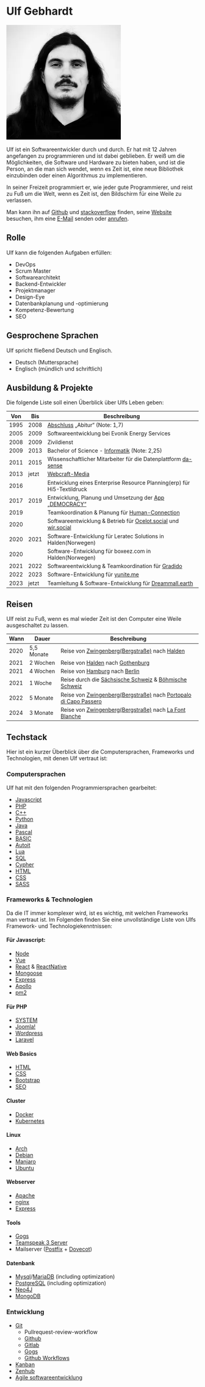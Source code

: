 # Ulf Gebhardt

![Ulf Gebhardt](/images/portrait/ulf-gebhardt.jpg)

Ulf ist ein Softwareentwickler durch und durch. Er hat mit 12 Jahren angefangen zu programmieren und ist dabei geblieben. <!-- textlint-disable max-comma -->Er weiß um die Möglichkeiten, die Software und Hardware zu bieten haben, und ist die Person, an die man sich wendet, wenn es Zeit ist, eine neue Bibliothek einzubinden oder einen Algorithmus zu implementieren. <!-- textlint-enable max-comma -->

In seiner Freizeit programmiert er, wie jeder gute Programmierer, und reist zu Fuß um die Welt, wenn es Zeit ist, den Bildschirm für eine Weile zu verlassen.

Man kann ihn auf [Github](https://github.com/ulfgebhardt) und [stackoverflow](https://stackoverflow.com/users/1326872/ulf-gebhardt) finden, seine [Website](https://www.webcraft-media.de/#!ulf_gebhardt) besuchen, ihm eine [E-Mail](mailto:service@webcraft-media.de) senden oder [anrufen](tel:+4915784841600).

## Rolle

Ulf kann die folgenden Aufgaben erfüllen:

- DevOps
- Scrum Master
- Softwarearchitekt
- Backend-Entwickler
- Projektmanager
- Design-Eye
- Datenbankplanung und -optimierung
- Kompetenz-Bewertung
- SEO

## Gesprochene Sprachen

Ulf spricht fließend Deutsch und Englisch.

- Deutsch (Muttersprache)
- Englisch (mündlich und schriftlich)

## Ausbildung & Projekte

Die folgende Liste soll einen Überblick über Ulfs Leben geben:

| Von | Bis | Beschreibung |
|------|------|-------------|
| 1995 | 2008 | [Abschluss](https://www.goethe-bensheim.de/) „Abitur“ (Note: 1,7) |
| 2005 | 2009 | Softwareentwicklung bei Evonik Energy Services |
| 2008 | 2009 | Zivildienst |
| 2009 | 2013 | Bachelor of Science - [Informatik](https://www.informatik.tu-darmstadt.de/fb20/index.de.jsp) (Note: 2,25) |
| 2011 | 2015 | Wissenschaftlicher Mitarbeiter für die Datenplattform [da-sense](https://www.informatik.tu-darmstadt.de/telekooperation/research_tk/completed_projects_tk/da_sense/index.en.jsp) |
| 2013 | jetzt | [Webcraft-Media](https://www.webcraft-media.de) |
| 2016 | | Entwicklung eines Enterprise Resource Planning(erp) für Hi5-Textildruck |
| 2017 | 2019 | Entwicklung, Planung und Umsetzung der [App „DEMOCRACY“](https://www.democracy-deutschland.de) |
| 2019 |      | Teamkoordination & Planung für [Human-Connection](https://github.com/Human-Connection/Human-Connection) |
| 2020 |      | Softwareentwicklung & Betrieb für [Ocelot.social](https://github.com/ocelot-Social-Community/Ocelot-Social/) und [wir.social](https://wir.social/login) |
| 2020 | 2021 | Software-Entwicklung für Leratec Solutions in Halden(Norwegen) |
| 2020 | | Software-Entwicklung für boxeez.com in Halden(Norwegen) |
| 2021 | 2022 | Softwareentwicklung & Teamkoordination für [Gradido](../projekte/gradido.md) |
| 2022 | 2023 | Software-Entwicklung für [yunite.me](https://yunite.org/)
| 2023 | jetzt | Teamleitung & Software-Entwicklung für [Dreammall.earth](../projekte/dreammall.md) |

## Reisen

Ulf reist zu Fuß, wenn es mal wieder Zeit ist den Computer eine Weile ausgeschaltet zu lassen.

| Wann | Dauer      | Beschreibung |
|------|------------|-------------|
| 2020 | 5,5 Monate | Reise von [Zwingenberg(Bergstraße)](https://duckduckgo.com/?q=Zwingenberg+(Bergstra%C3%9Fe)&ia=web&iaxm=about) nach [Halden](https://duckduckgo.com/?q=Halden&ia=web&iaxm=maps) |
| 2021 | 2 Wochen   | Reise von [Halden](https://duckduckgo.com/?q=Halden&ia=web&iaxm=maps) nach [Gothenburg](https://duckduckgo.com/?q=Gotenburg&ia=web&iaxm=about) |
| 2021 | 4 Wochen   | Reise von [Hamburg](https://duckduckgo.com/?q=hamburg&ia=web&iaxm=about) nach [Berlin](https://duckduckgo.com/?q=berlin&ia=web&iaxm=about) |
| 2021 | 1 Woche    | Reise durch die [Sächsische Schweiz](https://duckduckgo.com/?q=Saxon+Switzerland+National+Park&ia=web&iaxm=maps) & [Böhmische Schweiz](https://duckduckgo.com/?q=N%C3%A1rodn%C3%AD+park+%C4%8Cesk%C3%A9+%C5%A0v%C3%BDcarsko&ia=web&iaxm=maps) |
| 2022 | 5 Monate   | Reise von [Zwingenberg(Bergstraße)](https://duckduckgo.com/?q=Zwingenberg+(Bergstra%C3%9Fe)&ia=web&iaxm=about) nach [Portopalo di Capo Passero](https://duckduckgo.com/?q=Portopalo+di+Capo+Passero&ia=web&iaxm=maps) |
| 2024 | 3 Monate   | Reise von [Zwingenberg(Bergstraße)](https://duckduckgo.com/?q=Zwingenberg+(Bergstra%C3%9Fe)&ia=web&iaxm=about) nach [La Font Blanche](https://duckduckgo.com/?q=La+Font+Blanche&ia=web&iaxm=maps&bbox=2.0501493075678785%2C42.851298811708496%2C2.0513759991337817%2C42.85039949151416)

## Techstack

Hier ist ein kurzer Überblick über die Computersprachen, Frameworks und Technologien, mit denen Ulf vertraut ist:

### Computersprachen

Ulf hat mit den folgenden Programmiersprachen gearbeitet:

- [Javascript](https://www.javascript.com/)
- [PHP](https://www.php.net/)
- [C++](https://de.wikipedia.org/wiki/C%2B%2B)
- [Python](https://www.python.org/)
- [Java](https://www.java.com/)
- [Pascal](https://de.wikipedia.org/wiki/Pascal_(Programmiersprache))
- [BASIC](https://de.wikipedia.org/wiki/BASIC)
- [Autoit](https://www.autoitscript.com/)
- [Lua](https://www.lua.org/)
- [SQL](https://de.wikipedia.org/wiki/SQL)
- [Cypher](https://opencypher.org/)
- [HTML](https://de.wikipedia.org/wiki/Hypertext_Markup_Language)
- [CSS](https://de.wikipedia.org/wiki/Cascading_Style_Sheets)
- [SASS](https://de.wikipedia.org/wiki/Sass_(Stylesheet-Sprache))

### Frameworks & Technologien

Da die IT immer komplexer wird, ist es wichtig, mit welchen Frameworks man vertraut ist. Im Folgenden finden Sie eine unvollständige Liste von Ulfs Framework- und Technologiekenntnissen:

#### Für Javascript:
- [Node](https://github.com/nodejs/node)
- [Vue](https://vuejs.org/)
- [React](https://reactjs.org/) & [ReactNative](https://reactnative.dev/)
- [Mongoose](https://mongoosejs.com/)
- [Express](https://expressjs.com/)
- [Apollo](https://www.apollographql.com/docs/apollo-server/)
- [pm2](https://pm2.io/)

#### Für PHP
- [SYSTEM](https://github.com/webcraftmedia/system)
- [Joomla!](https://www.joomla.org/)
- [Wordpress](https://wordpress.org/)
- [Laravel](https://laravel.com/)

#### Web Basics
- [HTML](https://en.wikipedia.org/wiki/HTML)
- [CSS](https://en.wikipedia.org/wiki/CSS)
- [Bootstrap](https://getbootstrap.com/)
- [SEO](https://en.wikipedia.org/wiki/Search_engine_optimization)

#### Cluster
- [Docker](https://www.docker.com/)
- [Kubernetes](https://kubernetes.io/)

#### Linux
- [Arch](https://archlinux.org/)
- [Debian](https://www.debian.org/)
- [Manjaro](https://manjaro.org/)
- [Ubuntu](https://ubuntu.com/)

#### Webserver
- [Apache](https://httpd.apache.org/)
- [nginx](https://nginx.org/en/)
- [Express](https://expressjs.com/)

#### Tools
- [Gogs](https://gogs.io/)
- [Teamspeak 3 Server](https://teamspeak.com/)
- Mailserver ([Postfix](https://www.postfix.org/) + [Dovecot](https://www.dovecot.org/))

#### Datenbank
- [Mysql](https://www.mysql.com/)/[MariaDB](https://mariadb.org/) (including optimization)
- [PostgreSQL](https://www.postgresql.org/) (including optimization)
- [Neo4J](https://neo4j.com/)
- [MongoDB](https://www.mongodb.com/)

### Entwicklung

- [Git](https://git-scm.com/)
  - Pullrequest-review-workflow
  - [Github](https://github.com/)
  - [Gitlab](https://about.gitlab.com/)
  - [Gogs](https://gogs.io/)
  - [Github Workflows](https://docs.github.com/en/rest/actions/workflows)
- [Kanban](https://en.wikipedia.org/wiki/Kanban)
- [Zenhub](https://www.zenhub.com/)
- [Agile softwareentwicklung](https://de.wikipedia.org/wiki/Agile_Softwareentwicklung)
